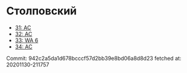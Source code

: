 # Столповский
- [31: AC](31.md)
- [32: AC](32.md)
- [33: WA 6](33.md)
- [34: AC](34.md)

Commit: 942c2a5da1d678bcccf57d2bb39e8bd06a8d8d23
 fetched at: 20201130-211757
